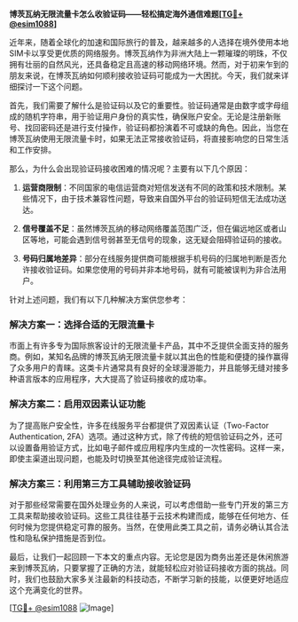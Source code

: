 **博茨瓦纳无限流量卡怎么收验证码——轻松搞定海外通信难题[[TG💪+ @esim1088](https://t.me/s/esim1088)]**

近年来，随着全球化的加速和国际旅行的普及，越来越多的人选择在境外使用本地SIM卡以享受更优质的网络服务。博茨瓦纳作为非洲大陆上一颗璀璨的明珠，不仅拥有壮丽的自然风光，还具备稳定且高速的移动网络环境。然而，对于初来乍到的朋友来说，在博茨瓦纳如何顺利接收验证码可能成为一大困扰。今天，我们就来详细探讨一下这个问题。

首先，我们需要了解什么是验证码以及它的重要性。验证码通常是由数字或字母组成的随机字符串，用于验证用户身份的真实性，确保账户安全。无论是注册新账号、找回密码还是进行支付操作，验证码都扮演着不可或缺的角色。因此，当您在博茨瓦纳使用无限流量卡时，如果无法正常接收验证码，将直接影响您的日常生活和工作安排。

那么，为什么会出现验证码接收困难的情况呢？主要有以下几个原因：

1. **运营商限制**：不同国家的电信运营商对短信发送有不同的政策和技术限制。某些情况下，由于技术兼容性问题，导致来自国外平台的验证码短信无法成功送达。
   
2. **信号覆盖不足**：虽然博茨瓦纳的移动网络覆盖范围广泛，但在偏远地区或者山区等地，可能会遇到信号弱甚至无信号的现象，这无疑会阻碍验证码的接收。

3. **号码归属地差异**：部分在线服务提供商可能根据手机号码的归属地判断是否允许接收验证码。如果您使用的号码并非本地号码，就有可能被误判为非合法用户。

针对上述问题，我们有以下几种解决方案供您参考：

### 解决方案一：选择合适的无限流量卡

市面上有许多专为国际旅客设计的无限流量卡产品，其中不乏提供全面支持的服务商。例如，某知名品牌的博茨瓦纳无限流量卡就以其出色的性能和便捷的操作赢得了众多用户的青睐。这类卡片通常具有良好的全球漫游能力，并且能够无缝对接多种语言版本的应用程序，大大提高了验证码接收的成功率。

### 解决方案二：启用双因素认证功能

为了提高账户安全性，许多在线服务平台都提供了双因素认证（Two-Factor Authentication, 2FA）选项。通过这种方式，除了传统的短信验证码之外，还可以设置备用验证方式，比如电子邮件或应用程序内生成的一次性密码。这样一来，即使主渠道出现问题，也能及时切换至其他途径完成验证流程。

### 解决方案三：利用第三方工具辅助接收验证码

对于那些经常需要在国外处理业务的人来说，可以考虑借助一些专门开发的第三方工具来帮助接收验证码。这些工具往往基于云技术构建而成，能够在任何地方、任何时候为您提供稳定可靠的服务。当然，在使用此类工具之前，请务必确认其合法性和隐私保护措施是否到位。

最后，让我们一起回顾一下本文的重点内容。无论您是因为商务出差还是休闲旅游来到博茨瓦纳，只要掌握了正确的方法，就能轻松应对验证码接收方面的挑战。同时，我们也鼓励大家多关注最新的科技动态，不断学习新的技能，以便更好地适应这个充满变化的世界。

[[TG💪+ @esim1088](https://t.me/s/esim1088) ![Image](https://i.postimg.cc/4NQfJmqS/Snipaste-2025-05-13-00-14-12.png)]